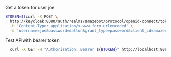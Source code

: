 

Get a token for user joe

```bash
BTOKEN=$(curl -X POST \
  http://keycloak:8080/auth/realms/amazebot/protocol/openid-connect/token \
  -H 'Content-Type: application/x-www-form-urlencoded' \
  -d 'username=joe&password=dalton&grant_type=password&client_id=amazeui' | jq -r '.access_token')
```

Test APIwith bearer token
```bash
  curl -X GET -H "Authorization: Bearer ${BTOKEN}" http://localhost:8081/service/secured
```